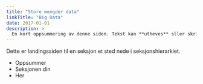 ```yaml
---
title: "Store mengder data"
linkTitle: "Big Data"
date: 2017-01-01
description: >
  En kort oppsummering av denne siden. Tekst kan **utheves** sller skrives i _kursiv_ og kan ha flere avsnitt.
---
```


Dette er landingssiden til en seksjon et sted nede i seksjonshierarkiet.

- Oppsummer
- Seksjonen din
- Her
